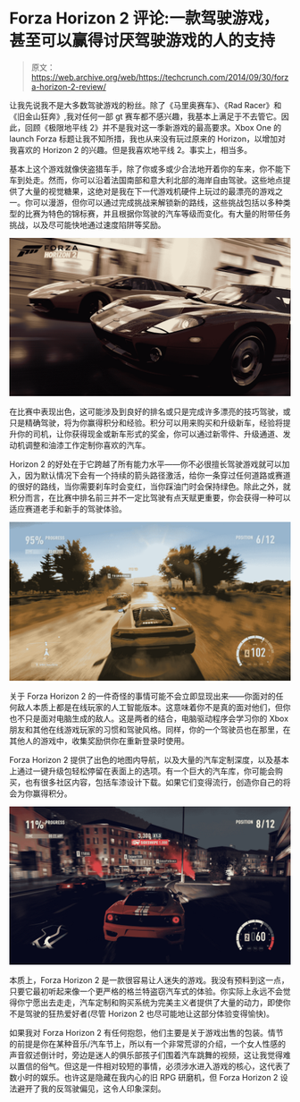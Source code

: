 # Forza Horizon 2 评论:一款驾驶游戏，甚至可以赢得讨厌驾驶游戏的人的支持

> 原文：<https://web.archive.org/web/https://techcrunch.com/2014/09/30/forza-horizon-2-review/>

让我先说我不是大多数驾驶游戏的粉丝。除了《马里奥赛车》、《Rad Racer》和《旧金山狂奔》,我对任何一部 gt 赛车都不感兴趣，我基本上满足于不去管它。因此，回顾《极限地平线 2》并不是我对这一季新游戏的最高要求。Xbox One 的 launch Forza 标题让我不知所措，我也从来没有玩过原来的 Horizon，以增加对我喜欢的 Horizon 2 的兴趣。但是我喜欢地平线 2。事实上，相当多。

基本上这个游戏就像侠盗猎车手，除了你或多或少合法地开着你的车来，你不能下车到处走。然而，你可以沿着法国南部和意大利北部的海岸自由驾驶。这些地点提供了大量的视觉糖果，这绝对是我在下一代游戏机硬件上玩过的最漂亮的游戏之一。你可以漫游，但你可以通过完成挑战来解锁新的路线，这些挑战包括以多种类型的比赛为特色的锦标赛，并且根据你驾驶的汽车等级而变化。有大量的附带任务挑战，以及尽可能快地通过速度陷阱等奖励。

![Reviews_04_WM_ForzaHorizon2](img/4043852edef6838c163b9d6c0a14f836.png)

在比赛中表现出色，这可能涉及到良好的排名或只是完成许多漂亮的技巧驾驶，或只是精确驾驶，将为你赢得积分和经验。积分可以用来购买和升级新车，经验将提升你的司机，让你获得现金或新车形式的奖金，你可以通过新零件、升级通道、发动机调整和油漆工作定制你喜欢的汽车。

Horizon 2 的好处在于它跨越了所有能力水平——你不必很擅长驾驶游戏就可以加入，因为默认情况下会有一个持续的箭头路径激活，给你一条穿过任何道路或赛道的很好的路线，当你需要刹车时会变红，当你踩油门时会保持绿色。除此之外，就积分而言，在比赛中排名前三并不一定比驾驶有点天赋更重要，你会获得一种可以适应赛道老手和新手的驾驶体验。

![Reviews_HUD_01_ForzaHorizon2](img/02a40faa044011c3be46d5185df99b39.png)

关于 Forza Horizon 2 的一件奇怪的事情可能不会立即显现出来——你面对的任何敌人本质上都是在线玩家的人工智能版本。这意味着你不是真的面对他们，但你也不只是面对电脑生成的敌人。这是两者的结合，电脑驱动程序会学习你的 Xbox 朋友和其他在线游戏玩家的习惯和驾驶风格。同样，你的一个驾驶员也在那里，在其他人的游戏中，收集奖励供你在重新登录时使用。

Forza Horizon 2 提供了出色的地图内导航，以及大量的汽车定制深度，以及基本上通过一键升级包轻松停留在表面上的选项。有一个巨大的汽车库，你可能会购买，也有很多社区内容，包括车漆设计下载。如果它们变得流行，创造你自己的将会为你赢得积分。

![Reviews_HUD_02_ForzaHorizon2](img/e0eb74d4edf0fea91768826a929f55a8.png)

本质上，Forza Horizon 2 是一款很容易让人迷失的游戏。我没有预料到这一点，只要它最初听起来像一个更严格的格兰特盗窃汽车式的体验。你实际上永远不会觉得你宁愿出去走走，汽车定制和购买系统为完美主义者提供了大量的动力，即使你不是驾驶的狂热爱好者(尽管 Horizon 2 也尽可能地让这部分体验变得愉快)。

如果我对 Forza Horizon 2 有任何抱怨，他们主要是关于游戏出售的包装。情节的前提是你在某种音乐/汽车节上，所以有一个非常荒谬的介绍，一个女人性感的声音叙述倒计时，旁边是迷人的俱乐部孩子们围着汽车跳舞的视频，这让我觉得难以置信的俗气。但这是一件相对较短的事情，必须涉水进入游戏的核心，这代表了数小时的娱乐。也许这是隐藏在我内心的旧 RPG 研磨机，但 Forza Horizon 2 设法避开了我的反驾驶偏见，这令人印象深刻。